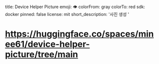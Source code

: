 title: Device Helper Picture
emoji: 👁
colorFrom: gray
colorTo: red
sdk: docker
pinned: false
license: mit
short_description: '사진 생성 '

# https://huggingface.co/spaces/minee61/device-helper-picture/tree/main
